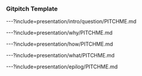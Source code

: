 ### Gitpitch Template

---?include=presentation/intro/question/PITCHME.md

---?include=presentation/why/PITCHME.md

---?include=presentation/how/PITCHME.md

---?include=presentation/what/PITCHME.md

---?include=presentation/epilog/PITCHME.md

